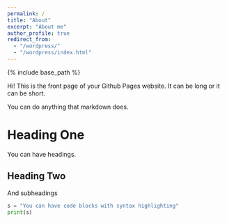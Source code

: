 ```yaml
---
permalink: /
title: "About"
excerpt: "About me"
author_profile: true
redirect_from: 
  - "/wordpress/"
  - "/wordpress/index.html"
---
```


{% include base_path %}

Hi! This is the front page of your Github Pages website. It can be long or it can be short.

You can do anything that markdown does.

Heading One
======
You can have headings.

Heading Two
------
And subheadings


```python
s = "You can have code blocks with syntax highlighting"
print(s)
```